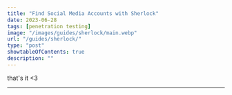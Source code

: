```yaml
---
title: "Find Social Media Accounts with Sherlock"
date: 2023-06-28
tags: [penetration testing]
image: "/images/guides/sherlock/main.webp"
url: "/guides/sherlock/"
type: "post"
showtableOfContents: true
description: ""
---
```





that's it <3

----

  